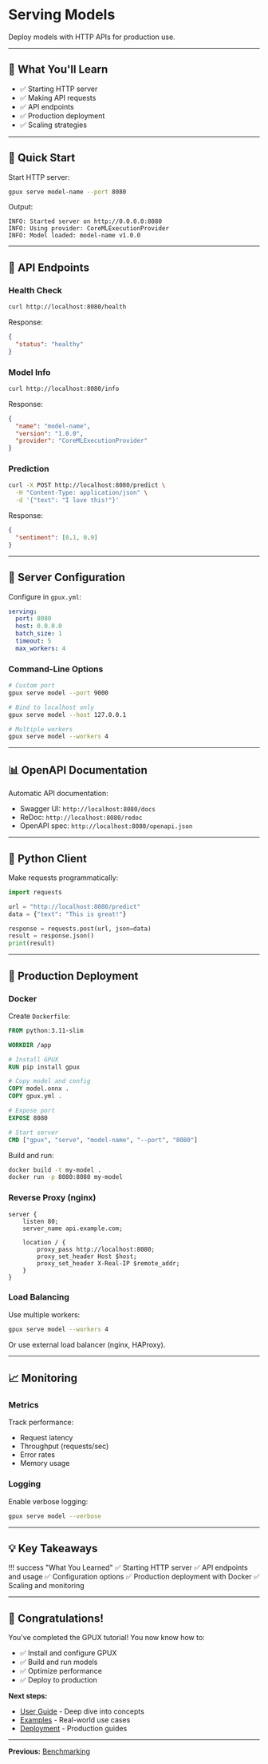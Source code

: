 # Serving Models

Deploy models with HTTP APIs for production use.

---

## 🎯 What You'll Learn

- ✅ Starting HTTP server
- ✅ Making API requests
- ✅ API endpoints
- ✅ Production deployment
- ✅ Scaling strategies

---

## 🚀 Quick Start

Start HTTP server:

```bash
gpux serve model-name --port 8080
```

Output:
```
INFO: Started server on http://0.0.0.0:8080
INFO: Using provider: CoreMLExecutionProvider
INFO: Model loaded: model-name v1.0.0
```

---

## 📡 API Endpoints

### Health Check

```bash
curl http://localhost:8080/health
```

Response:
```json
{
  "status": "healthy"
}
```

### Model Info

```bash
curl http://localhost:8080/info
```

Response:
```json
{
  "name": "model-name",
  "version": "1.0.0",
  "provider": "CoreMLExecutionProvider"
}
```

### Prediction

```bash
curl -X POST http://localhost:8080/predict \
  -H "Content-Type: application/json" \
  -d '{"text": "I love this!"}'
```

Response:
```json
{
  "sentiment": [0.1, 0.9]
}
```

---

## 🔧 Server Configuration

Configure in `gpux.yml`:

```yaml
serving:
  port: 8080
  host: 0.0.0.0
  batch_size: 1
  timeout: 5
  max_workers: 4
```

### Command-Line Options

```bash
# Custom port
gpux serve model --port 9000

# Bind to localhost only
gpux serve model --host 127.0.0.1

# Multiple workers
gpux serve model --workers 4
```

---

## 📊 OpenAPI Documentation

Automatic API documentation:

- Swagger UI: `http://localhost:8080/docs`
- ReDoc: `http://localhost:8080/redoc`
- OpenAPI spec: `http://localhost:8080/openapi.json`

---

## 🐍 Python Client

Make requests programmatically:

```python
import requests

url = "http://localhost:8080/predict"
data = {"text": "This is great!"}

response = requests.post(url, json=data)
result = response.json()
print(result)
```

---

## 🚀 Production Deployment

### Docker

Create `Dockerfile`:

```dockerfile
FROM python:3.11-slim

WORKDIR /app

# Install GPUX
RUN pip install gpux

# Copy model and config
COPY model.onnx .
COPY gpux.yml .

# Expose port
EXPOSE 8080

# Start server
CMD ["gpux", "serve", "model-name", "--port", "8080"]
```

Build and run:

```bash
docker build -t my-model .
docker run -p 8080:8080 my-model
```

### Reverse Proxy (nginx)

```nginx
server {
    listen 80;
    server_name api.example.com;

    location / {
        proxy_pass http://localhost:8080;
        proxy_set_header Host $host;
        proxy_set_header X-Real-IP $remote_addr;
    }
}
```

### Load Balancing

Use multiple workers:

```bash
gpux serve model --workers 4
```

Or use external load balancer (nginx, HAProxy).

---

## 📈 Monitoring

### Metrics

Track performance:
- Request latency
- Throughput (requests/sec)
- Error rates
- Memory usage

### Logging

Enable verbose logging:

```bash
gpux serve model --verbose
```

---

## 💡 Key Takeaways

!!! success "What You Learned"
    ✅ Starting HTTP server
    ✅ API endpoints and usage
    ✅ Configuration options
    ✅ Production deployment with Docker
    ✅ Scaling and monitoring

---

## 🎉 Congratulations!

You've completed the GPUX tutorial! You now know how to:

- ✅ Install and configure GPUX
- ✅ Build and run models
- ✅ Optimize performance
- ✅ Deploy to production

**Next steps:**
- [User Guide](../guide/index.md) - Deep dive into concepts
- [Examples](../examples/index.md) - Real-world use cases
- [Deployment](../deployment/index.md) - Production guides

---

**Previous:** [Benchmarking](benchmarking.md)
